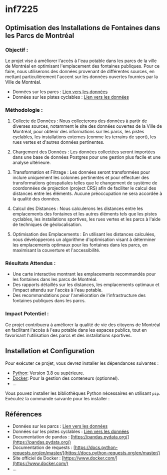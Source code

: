 # inf7225

## Optimisation des Installations de Fontaines dans les Parcs de Montréal

### Objectif :
Le projet vise à améliorer l'accès à l'eau potable dans les parcs de la ville de Montréal en optimisant l'emplacement des fontaines publiques. Pour ce faire, nous utiliserons des données provenant de différentes sources, en mettant particulièrement l'accent sur les données ouvertes fournies par la Ville de Montréal.
- Données sur les parcs : [Lien vers les données](https://example.com/parcs-montreal-data)
- Données sur les pistes cyclables : [Lien vers les données](https://example.com/cyclable-data)

### Méthodologie :

1. Collecte de Données : Nous collecterons des données à partir de diverses sources, notamment le site des données ouvertes de la Ville de Montréal, pour obtenir des informations sur les parcs, les pistes cyclables, les installations externes (comme les terrains de sport), les rues vertes et d'autres données pertinentes.

2. Chargement des Données : Les données collectées seront importées dans une base de données Postgres pour une gestion plus facile et une analyse ultérieure.

3. Transformation et Filtrage : Les données seront transformées pour inclure uniquement les colonnes pertinentes et pour effectuer des transformations géospatiales telles que le changement de système de coordonnées de projection (project CRS) afin de faciliter le calcul des distances entre les éléments. Aucune préoccupation ne sera accordée à la qualité des données.

4. Calcul des Distances : Nous calculerons les distances entre les emplacements des fontaines et les autres éléments tels que les pistes cyclables, les installations sportives, les rues vertes et les parcs à l'aide de techniques de géolocalisation.

5. Optimisation des Emplacements : En utilisant les distances calculées, nous développerons un algorithme d'optimisation visant à déterminer les emplacements optimaux pour les fontaines dans les parcs, en maximisant la couverture et l'accessibilité.

### Résultats Attendus :

- Une carte interactive montrant les emplacements recommandés pour les fontaines dans les parcs de Montréal.
- Des rapports détaillés sur les distances, les emplacements optimaux et l'impact attendu sur l'accès à l'eau potable.
- Des recommandations pour l'amélioration de l'infrastructure des fontaines publiques dans les parcs.

### Impact Potentiel :
Ce projet contribuera à améliorer la qualité de vie des citoyens de Montréal en facilitant l'accès à l'eau potable dans les espaces publics, tout en favorisant l'utilisation des parcs et des installations sportives.

## Installation et Configuration

Pour exécuter ce projet, vous devrez installer les dépendances suivantes :

- [Python](https://www.python.org/): Version 3.8 ou supérieure.
- [Docker](https://www.docker.com/): Pour la gestion des conteneurs (optionnel).
- ...

Vous pouvez installer les bibliothèques Python nécessaires en utilisant `pip`. Exécutez la commande suivante pour les installer :

## Références

- Données sur les parcs : [Lien vers les données](https://example.com/parcs-montreal-data)
- Données sur les pistes cyclables : [Lien vers les données](https://example.com/cyclable-data)
- Documentation de pandas : [https://pandas.pydata.org/](https://pandas.pydata.org/)
- Documentation de requests : [https://docs.python-requests.org/en/master/](https://docs.python-requests.org/en/master/)
- Site officiel de Docker : [https://www.docker.com/](https://www.docker.com/)
- ...

